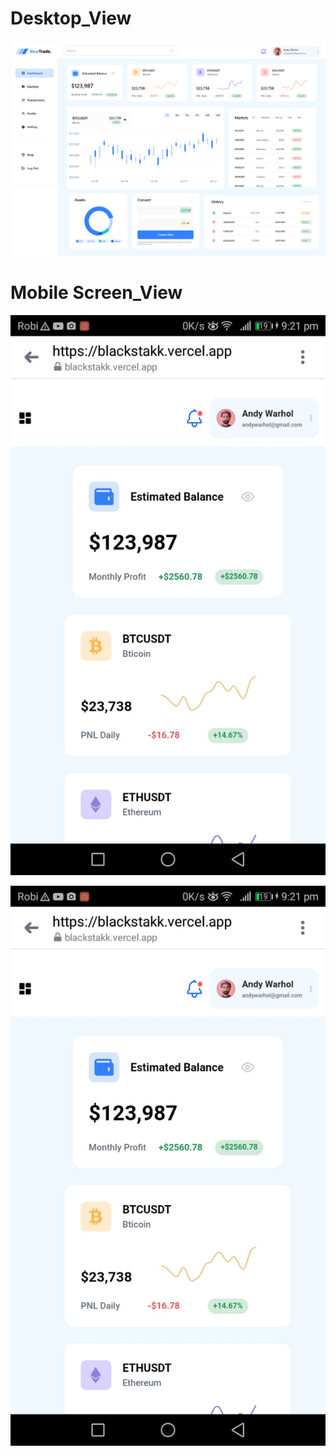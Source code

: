 # Desktop_View

![](/public/img/dp1.png)

# Mobile Screen_View

![](/public/img/mv1.jpeg)

![](/public/img/mv1.jpeg)